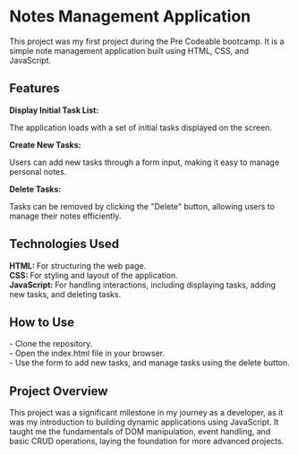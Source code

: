 <h1>Notes Management Application</h1>
This project was my first project during the Pre Codeable bootcamp. It is a simple note management application built using HTML, CSS, and JavaScript.

<h2>Features</h2>
<b>Display Initial Task List:</b>
<p> The application loads with a set of initial tasks displayed on the screen.</p>
<b>Create New Tasks:</b>
<p>Users can add new tasks through a form input, making it easy to manage personal notes.</p>
<b>Delete Tasks:</b>
 <p>Tasks can be removed by clicking the "Delete" button, allowing users to manage their notes efficiently.</p>

 <h2>Technologies Used</h2>
<b>HTML: </b> For structuring the web page. <br>
<b>CSS: </b>For styling and layout of the application.<br>
<b>JavaScript: </b>For handling interactions, including displaying tasks, adding new tasks, and deleting tasks.<br>

<h2>How to Use</h2> 
- Clone the repository.<br>
- Open the index.html file in your browser.<br>
- Use the form to add new tasks, and manage tasks using the delete button.<br>

<h2>Project Overview</h2> 
This project was a significant milestone in my journey as a developer, as it was my introduction to building dynamic applications using JavaScript. It taught me the fundamentals of DOM manipulation, event handling, and basic CRUD operations, laying the foundation for more advanced projects.
